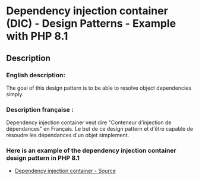 # Dependency injection container (DIC) - Design Patterns - Example with PHP 8.1


## Description

### English description:

The goal of this design pattern is to be able to resolve object dependencies simply.

### Description française :

Dependency injection container veut dire "Conteneur d'injection de dépendances" en Français.
Le but de ce design pattern et d'être capable de résoudre les dépendances d'un objet simplement.


### Here is an example of the dependency injection container design pattern in PHP 8.1

* [Dependency injection container - Source](https://github.com/dev-and-web/design-patterns-php/blob/master/src/dependency-injection-container/index.php)
